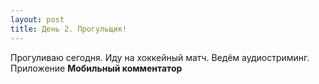 ```yaml
---
layout: post
title: День 2. Прогульщик!
---
```

Прогуливаю сегодня. Иду на хоккейный матч. Ведём аудиостриминг. Приложение **Мобильный комментатор**
